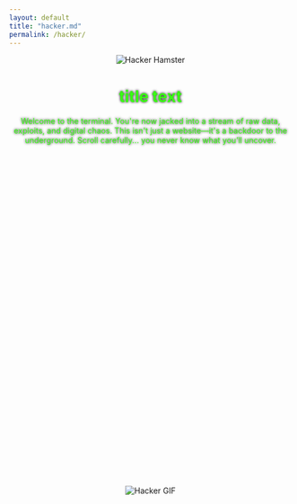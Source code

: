 ```yaml
---
layout: default
title: "hacker.md"
permalink: /hacker/
---
```


<style>
  body {
    background-image: url('https://i.pinimg.com/originals/8b/86/5d/8b865ddcb9bb441b73db346574214f49.gif');
    background-repeat: repeat;
    margin: 0;
  }
</style>

<div style="text-align: center;">
  <img src="https://media.tenor.com/Mfw-y4gYsIkAAAAM/hacker-hamster.gif" alt="Hacker Hamster">
</div>

<div style="text-align: center;">
  <h1 style="color: #39FF14; text-shadow: 0 0 4px black;">title text</h1>
  <p style="color: #39FF14; text-shadow: 0 0 4px black;">
    Welcome to the terminal. You're now jacked into a stream of raw data, exploits, and digital chaos. This isn't just a website—it's a backdoor to the underground. Scroll carefully... you never know what you’ll uncover.
  </p>
</div>

<br>

<br>

<br>

<br>

<br>

<br>

<br>

<br>

<br>

<br>

<br>

<br>

<br>

<br>

<br>

<br>

<br>

<br>

<br>

<br>

<br>

<br>

<br>

<br>

<br>

<br>

<br>

<br>

<br>

<br>

<br>

<br>

<br>

<br>

<p align="center">
  <img src="https://media4.giphy.com/media/YGIpIZjgxL68w/giphy.gif?cid=6c09b95291bq1zzydu4mzycrhu1sroeqabbbhfk3ry7lqmik&ep=v1_internal_gif_by_id&rid=giphy.gif&ct=g" alt="Hacker GIF">
</p>
